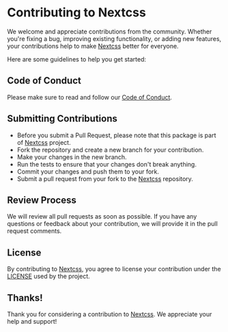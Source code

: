 # Contributing to Nextcss

We welcome and appreciate contributions from the community. Whether you're fixing a bug, improving existing functionality, or adding new features, your contributions help to make [Nextcss](https://github.com/nextcss) better for everyone.

Here are some guidelines to help you get started:

## Code of Conduct

Please make sure to read and follow our [Code of Conduct](CODE_OF_CONDUCT.md).

## Submitting Contributions

- Before you submit a Pull Request, please note that this package is part of [Nextcss](https://github.com/nextcss) project.
- Fork the repository and create a new branch for your contribution.
- Make your changes in the new branch.
- Run the tests to ensure that your changes don't break anything.
- Commit your changes and push them to your fork.
- Submit a pull request from your fork to the [Nextcss](https://github.com/nextcss) repository.

## Review Process

We will review all pull requests as soon as possible. If you have any questions or feedback about your contribution, we will provide it in the pull request comments.

## License

By contributing to [Nextcss](https://github.com/nextcss), you agree to license your contribution under the [LICENSE](LICENSE) used by the project.

## Thanks!

Thank you for considering a contribution to [Nextcss](https://github.com/nextcss). We appreciate your help and support!

